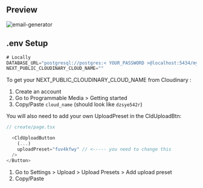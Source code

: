 ## Preview

![email-generator](email-generator.gif)

## .env Setup

```js
# Locally
DATABASE_URL="postgresql://postgres:< YOUR_PASSWORD >@localhost:5434/mydb?schema=public"
NEXT_PUBLIC_CLOUDINARY_CLOUD_NAME=""
```

To get your NEXT_PUBLIC_CLOUDINARY_CLOUD_NAME from Cloudinary :
1. Create an account
2. Go to Programmable Media > Getting started
3. Copy/Paste `cloud_name` (should look like `dzsye542r`)


You will also need to add your own UploadPreset in the CldUploadBtn:

```js
// create/page.tsx

  <CldUploadButton
    (...)
    uploadPreset="fuv4kfwy" // <----- you need to change this
  />
</Button>
```

1. Go to Settings > Upload > Upload Presets > Add upload preset
2. Copy/Paste
